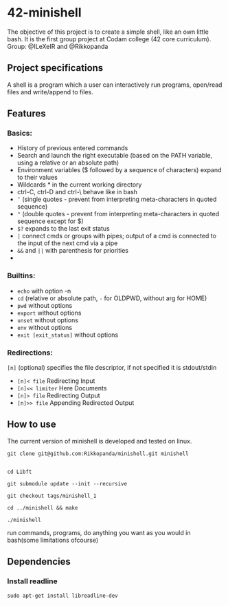 # 42-minishell

The objective of this project is to create a simple shell, like an own little bash.
It is the first group project at Codam college (42 core curriculum).
Group: @ILeXeIR and @Rikkopanda

## Project specifications

A shell is a program which a user can interactively run programs, open/read files and write/append to files.
## Features
### Basics:
- History of previous entered commands
- Search and launch the right executable (based on the PATH variable, using a relative or an absolute path)
- Environment variables ($ followed by a sequence of characters) expand to their values
- Wildcards * in the current working directory
- ctrl-C, ctrl-D and ctrl-\ behave like in bash
- ```’``` (single quotes - prevent from interpreting meta-characters in quoted sequence)
- ```"``` (double quotes - prevent from interpreting meta-characters in quoted sequence except for $)
- ```$?``` expands to the last exit status
- ```|``` connect cmds or groups with pipes; output of a cmd is connected to the input of the next cmd via a pipe
- ```&&``` and ```||``` with parenthesis for priorities
- 
### Builtins:
- ```echo``` with option -n
- ```cd``` (relative or absolute path, ```-``` for OLDPWD, without arg for HOME)
- ```pwd``` without options
- ```export``` without options
- ```unset``` without options
- ```env``` without options
- ```exit [exit_status]``` without options

### Redirections:

```[n]``` (optional) specifies the file descriptor, if not specified it is stdout/stdin

- ```[n]< file``` Redirecting Input
- ```[n]<< limiter``` Here Documents
- ```[n]> file``` Redirecting Output
- ```[n]>> file``` Appending Redirected Output

## How to use

The current version of minishell is developed and tested on linux.

```
git clone git@github.com:Rikkopanda/minishell.git minishell
```
```

cd Libft

git submodule update --init --recursive

git checkout tags/minishell_1
```
```
cd ../minishell && make
```
```
./minishell
```
run commands, programs, do anything you want as you would in bash(some limitations ofcourse)
## Dependencies
### Install readline
```
sudo apt-get install libreadline-dev

```

